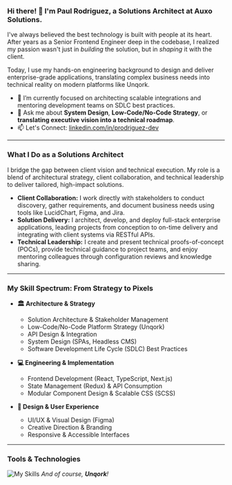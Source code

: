 ### Hi there! 👋 I'm Paul Rodriguez, a Solutions Architect at Auxo Solutions.

I've always believed the best technology is built with people at its heart. After years as a Senior Frontend Engineer deep in the codebase, I realized my passion wasn't just in *building* the solution, but in *shaping* it with the client.

Today, I use my hands-on engineering background to design and deliver enterprise-grade applications, translating complex business needs into technical reality on modern platforms like Unqork.

-   🌱 I’m currently focused on architecting scalable integrations and mentoring development teams on SDLC best practices.
-   💬 Ask me about **System Design**, **Low-Code/No-Code Strategy**, or **translating executive vision into a technical roadmap**.
-   📫 Let's Connect: [linkedin.com/in/prodriguez-dev](https://www.linkedin.com/in/prodriguez-dev)

---

### What I Do as a Solutions Architect

I bridge the gap between client vision and technical execution. My role is a blend of architectural strategy, client collaboration, and technical leadership to deliver tailored, high-impact solutions.

-   **Client Collaboration:** I work directly with stakeholders to conduct discovery, gather requirements, and document business needs using tools like LucidChart, Figma, and Jira.
-   **Solution Delivery:** I architect, develop, and deploy full-stack enterprise applications, leading projects from conception to on-time delivery and integrating with client systems via RESTful APIs.
-   **Technical Leadership:** I create and present technical proofs-of-concept (POCs), provide technical guidance to project teams, and enjoy mentoring colleagues through configuration reviews and knowledge sharing.

---

### My Skill Spectrum: From Strategy to Pixels

-   **🏛️ Architecture & Strategy**
    -   Solution Architecture & Stakeholder Management
    -   Low-Code/No-Code Platform Strategy (Unqork)
    -   API Design & Integration
    -   System Design (SPAs, Headless CMS)
    -   Software Development Life Cycle (SDLC) Best Practices

-   **💻 Engineering & Implementation**
    -   Frontend Development (React, TypeScript, Next.js)
    -   State Management (Redux) & API Consumption
    -   Modular Component Design & Scalable CSS (SCSS)

-   **🎨 Design & User Experience**
    -   UI/UX & Visual Design (Figma)
    -   Creative Direction & Branding
    -   Responsive & Accessible Interfaces

---

### Tools & Technologies

![My Skills](https://skillicons.dev/icons?i=js,ts,react,nextjs,redux,nodejs,sass,html,css,aws,salesforce,jira,github,figma,ps,ai&perline=8)
*And of course, **Unqork**!*
